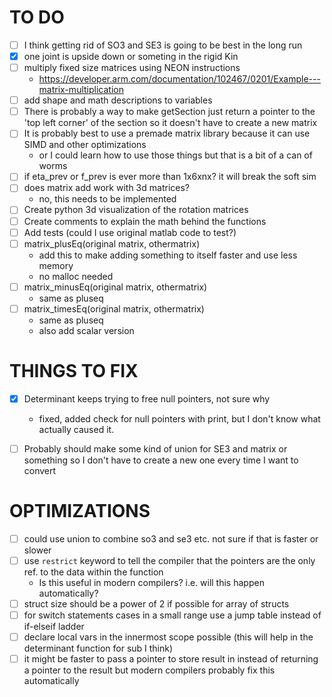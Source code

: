 # TO DO
- [ ] I think getting rid of SO3 and SE3 is going to be best in the long run
- [x] one joint is upside down or someting in the rigid Kin
- [ ] multiply fixed size matrices using NEON instructions
  - https://developer.arm.com/documentation/102467/0201/Example---matrix-multiplication
- [ ] add shape and math descriptions to variables
- [ ] There is probably a way to make getSection just return a pointer to the 'top left corner' of the section so it doesn't have to create a new matrix
- [ ] It is probably best to use a premade matrix library because it can use SIMD and other optimizations
  - or I could learn how to use those things but that is a bit of a can of worms
- [ ] if eta_prev or f_prev is ever more than 1x6xnx? it will break the soft sim
- [ ] does matrix add work with 3d matrices?
  - no, this needs to be implemented
- [ ] Create python 3d visualization of the rotation matrices
- [ ] Create comments to explain the math behind the functions
- [ ] Add tests (could I use original matlab code to test?)
- [ ] matrix_plusEq(original matrix, othermatrix)
  - add this to make adding something to itself faster and use less memory
  - no malloc needed
- [ ] matrix_minusEq(original matrix, othermatrix)
  - same as pluseq
- [ ] matrix_timesEq(original matrix, othermatrix)
  - same as pluseq
  - also add scalar version


# THINGS TO FIX
- [x] Determinant keeps trying to free null pointers, not sure why
  - fixed, added check for null pointers with print, but I don't know what actually caused it.
- [ ] Probably should make some kind of union for SE3 and matrix or something so I don't have to create a new one every time I want to convert


# OPTIMIZATIONS
- [ ] could use union to combine so3 and se3 etc. not sure if that is faster or slower
- [ ] use `restrict` keyword to tell the compiler that the pointers are the only ref. to the data within the function
  - Is this useful in modern compilers? i.e. will this happen automatically?
- [ ] struct size should be a power of 2 if possible for array of structs
- [ ] for switch statements cases in a small range use a jump table instead of if-elseif ladder
- [ ] declare local vars in the innermost scope possible (this will help in the determinant function for sub I think)
- [ ] it might be faster to pass a pointer to store result in instead of returning a pointer to the result but modern compilers probably fix this automatically 